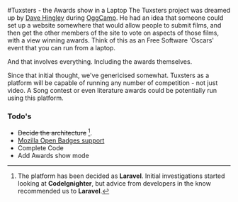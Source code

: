  #Tuxsters - the Awards show in a Laptop
The Tuxsters project was dreamed up by [Dave Hingley] during [OggCamp].  He had an idea that someone could set up a website somewhere that would allow people to submit films, and then get the other members of the site to vote on aspects of those films, with a view winning awards.  Think of this as an Free Software 'Oscars' event that you can run from a laptop.

And that involves everything.  Including the awards themselves.  

Since that initial thought, we've genericised somewhat.  Tuxsters as a platform will be capable of running any number of competition - not just video.  A Song contest or even literature awards could be potentially run using this platform.


### Todo's

 - ~~Decide the architecture~~ [^footnote].
 - [Mozilla Open Badges support]
 - Complete Code 
 - Add Awards show mode

[OggCamp]:http://wwww.oggcamp.org 
[Dave Hingley]:http://www.titaniumbunker.com
[Mozilla Open Badges support]:http://openbadges.org/

 
[^footnote]: The platform has been decided as **Laravel**.  Initial investigations started looking at **CodeIgnighter**, but advice from developers in the know recommended us to **Laravel**.
